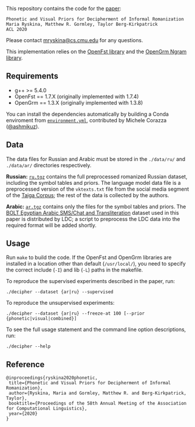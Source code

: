 This repository contains the code for the [paper](https://www.aclweb.org/anthology/2020.acl-main.737/):

```
Phonetic and Visual Priors for Decipherment of Informal Romanization
Maria Ryskina, Matthew R. Gormley, Taylor Berg-Kirkpatrick
ACL 2020
```

Please contact mryskina@cs.cmu.edu for any questions.

This implementation relies on the [OpenFst library](http://www.openfst.org/) and the [OpenGrm Ngram library](http://www.opengrm.org/twiki/bin/view/GRM/NGramLibrary). 

## Requirements

  * g++ >= 5.4.0
  * OpenFst == 1.7.X (originally implemented with 1.7.4)
  * OpenGrm == 1.3.X (originally implemented with 1.3.8)

You can install the dependencies automatically by building a Conda enviroment from [`environment.yml`](environment.yml), contributed by Michele Corazza ([@ashmikuz](https://gitlab.com/ashmikuz)).

## Data

The data files for Russian and Arabic must be stored in the `./data/ru/` and `./data/ar/` directories respectively.

**Russian:** [`ru.tgz`](data/ru.tgz) contains the full preprocessed romanized Russian dataset, including the symbol tables and priors. The language model data file is a preprocessed version of the `vktexts.txt` file from the social media segment of the [Taiga Corpus](https://tatianashavrina.github.io/taiga_site/downloads); the rest of the data is collected by the authors.

**Arabic:** [`ar.tgz`](data/ar.tgz) contains only the files for the symbol tables and priors. The [BOLT Egyptian Arabic SMS/Chat and Transliteration](https://catalog.ldc.upenn.edu/LDC2017T07) dataset used in this paper is distributed by LDC; a script to preprocess the LDC data into the required format will be added shortly.

## Usage

Run `make` to build the code. If the OpenFst and OpenGrm libraries are installed in a location other than default (`/usr/local/`), you need to specify the correct include (`-I`) and lib (`-L`) paths in the makefile.

To reproduce the supervised experiments described in the paper, run:
```
./decipher --dataset {ar|ru} --supervised
```

To reproduce the unsupervised experiments:
```
./decipher --dataset {ar|ru} --freeze-at 100 [--prior {phonetic|visual|combined}]
```

To see the full usage statement and the command line option descriptions, run:
```
./decipher --help
```

## Reference
 ```
 @inproceedings{ryskina2020phonetic,
  title={Phonetic and Visual Priors for Decipherment of Informal Romanization},
  author={Ryskina, Maria and Gormley, Matthew R. and Berg-Kirkpatrick, Taylor},
  booktitle={Proceedings of the 58th Annual Meeting of the Association for Computational Linguistics},
  year={2020}
}
 ```
